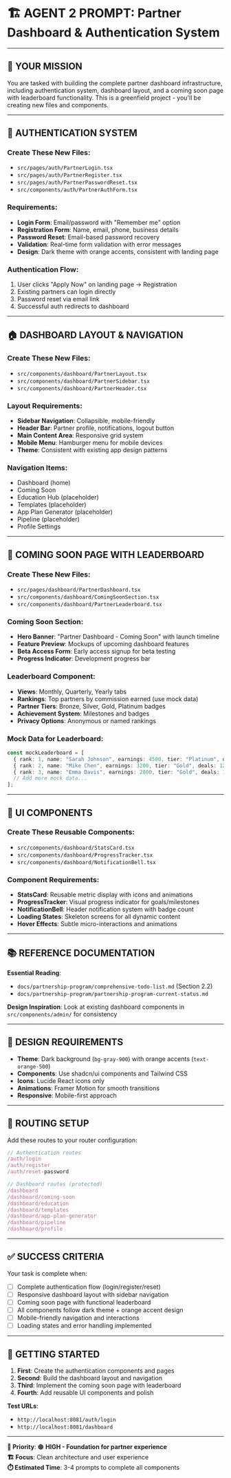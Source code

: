 # 🏗️ **AGENT 2 PROMPT: Partner Dashboard & Authentication System**

---

## 🎯 **YOUR MISSION**

You are tasked with building the complete partner dashboard infrastructure, including authentication system, dashboard layout, and a coming soon page with leaderboard functionality. This is a greenfield project - you'll be creating new files and components.

---

## 🔐 **AUTHENTICATION SYSTEM**

### **Create These New Files**:
- `src/pages/auth/PartnerLogin.tsx`
- `src/pages/auth/PartnerRegister.tsx`
- `src/pages/auth/PartnerPasswordReset.tsx`
- `src/components/auth/PartnerAuthForm.tsx`

### **Requirements**:
- **Login Form**: Email/password with "Remember me" option
- **Registration Form**: Name, email, phone, business details
- **Password Reset**: Email-based password recovery
- **Validation**: Real-time form validation with error messages
- **Design**: Dark theme with orange accents, consistent with landing page

### **Authentication Flow**:
1. User clicks "Apply Now" on landing page → Registration
2. Existing partners can login directly
3. Password reset via email link
4. Successful auth redirects to dashboard

---

## 🏠 **DASHBOARD LAYOUT & NAVIGATION**

### **Create These New Files**:
- `src/components/dashboard/PartnerLayout.tsx`
- `src/components/dashboard/PartnerSidebar.tsx`
- `src/components/dashboard/PartnerHeader.tsx`

### **Layout Requirements**:
- **Sidebar Navigation**: Collapsible, mobile-friendly
- **Header Bar**: Partner profile, notifications, logout button
- **Main Content Area**: Responsive grid system
- **Mobile Menu**: Hamburger menu for mobile devices
- **Theme**: Consistent with existing app design patterns

### **Navigation Items**:
- Dashboard (home)
- Coming Soon
- Education Hub (placeholder)
- Templates (placeholder)
- App Plan Generator (placeholder)
- Pipeline (placeholder)
- Profile Settings

---

## 🎯 **COMING SOON PAGE WITH LEADERBOARD**

### **Create These New Files**:
- `src/pages/dashboard/PartnerDashboard.tsx`
- `src/components/dashboard/ComingSoonSection.tsx`
- `src/components/dashboard/PartnerLeaderboard.tsx`

### **Coming Soon Section**:
- **Hero Banner**: "Partner Dashboard - Coming Soon" with launch timeline
- **Feature Preview**: Mockups of upcoming dashboard features
- **Beta Access Form**: Early access signup for beta testing
- **Progress Indicator**: Development progress bar

### **Leaderboard Component**:
- **Views**: Monthly, Quarterly, Yearly tabs
- **Rankings**: Top partners by commission earned (use mock data)
- **Partner Tiers**: Bronze, Silver, Gold, Platinum badges
- **Achievement System**: Milestones and badges
- **Privacy Options**: Anonymous or named rankings

### **Mock Data for Leaderboard**:
```typescript
const mockLeaderboard = [
  { rank: 1, name: "Sarah Johnson", earnings: 4500, tier: "Platinum", deals: 18 },
  { rank: 2, name: "Mike Chen", earnings: 3200, tier: "Gold", deals: 12 },
  { rank: 3, name: "Emma Davis", earnings: 2800, tier: "Gold", deals: 10 },
  // Add more mock data...
];
```

---

## 🎨 **UI COMPONENTS**

### **Create These Reusable Components**:
- `src/components/dashboard/StatsCard.tsx`
- `src/components/dashboard/ProgressTracker.tsx`
- `src/components/dashboard/NotificationBell.tsx`

### **Component Requirements**:
- **StatsCard**: Reusable metric display with icons and animations
- **ProgressTracker**: Visual progress indicator for goals/milestones
- **NotificationBell**: Header notification system with badge count
- **Loading States**: Skeleton screens for all dynamic content
- **Hover Effects**: Subtle micro-interactions and animations

---

## 📚 **REFERENCE DOCUMENTATION**

**Essential Reading**:
- `docs/partnership-program/comprehensive-todo-list.md` (Section 2.2)
- `docs/partnership-program/partnership-program-current-status.md`

**Design Inspiration**: Look at existing dashboard components in `src/components/admin/` for consistency

---

## 🎨 **DESIGN REQUIREMENTS**

- **Theme**: Dark background (`bg-gray-900`) with orange accents (`text-orange-500`)
- **Components**: Use shadcn/ui components and Tailwind CSS
- **Icons**: Lucide React icons only
- **Animations**: Framer Motion for smooth transitions
- **Responsive**: Mobile-first approach

---

## 🔗 **ROUTING SETUP**

Add these routes to your router configuration:
```typescript
// Authentication routes
/auth/login
/auth/register
/auth/reset-password

// Dashboard routes (protected)
/dashboard
/dashboard/coming-soon
/dashboard/education
/dashboard/templates
/dashboard/app-plan-generator
/dashboard/pipeline
/dashboard/profile
```

---

## ✅ **SUCCESS CRITERIA**

Your task is complete when:
- [ ] Complete authentication flow (login/register/reset)
- [ ] Responsive dashboard layout with sidebar navigation
- [ ] Coming soon page with functional leaderboard
- [ ] All components follow dark theme + orange accent design
- [ ] Mobile-friendly navigation and interactions
- [ ] Loading states and error handling implemented

---

## 🚀 **GETTING STARTED**

1. **First**: Create the authentication components and pages
2. **Second**: Build the dashboard layout and navigation
3. **Third**: Implement the coming soon page with leaderboard
4. **Fourth**: Add reusable UI components and polish

**Test URLs**: 
- `http://localhost:8081/auth/login`
- `http://localhost:8081/dashboard`

---

**🎯 Priority**: 🟠 **HIGH - Foundation for partner experience**  
**🏗️ Focus**: Clean architecture and user experience  
**⏱️ Estimated Time**: 3-4 prompts to complete all components